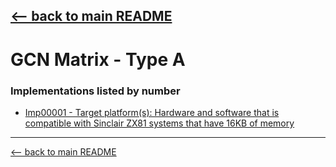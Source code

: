 [<-- back to main README]( ../README.md)
---

# GCN Matrix - Type A


### Implementations listed by number

- [Imp00001 - Target platform(s): Hardware and software that is compatible with Sinclair ZX81 systems that have 16KB of memory]( ../Implementation_READMEs/Imp00001--README.md)

---
[<-- back to main README]( ../README.md)
